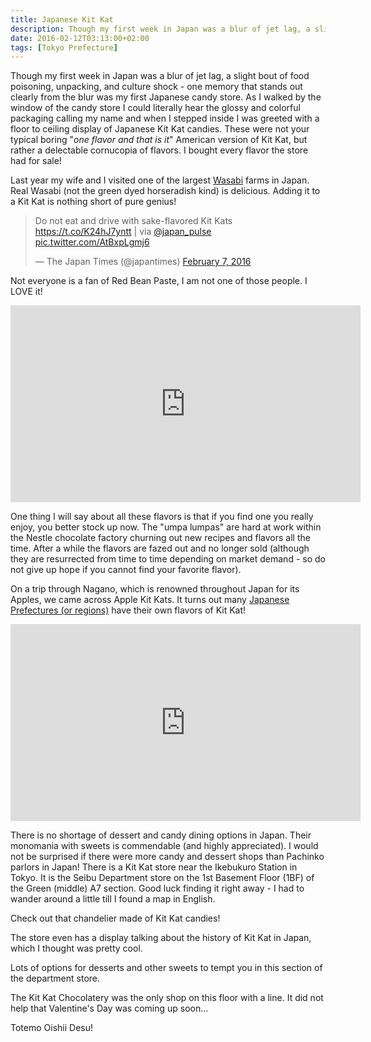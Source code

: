 ```yaml
---
title: Japanese Kit Kat
description: Though my first week in Japan was a blur of jet lag, a slight bout of food poisoning, and culture shock - one memory that stood out were the Kit Kat...
date: 2016-02-12T03:13:00+02:00
tags: [Tokyo Prefecture]
---
```

<div class=“text-lg m-2”>
<p class="mb-2">Though my first week in Japan was a blur of jet lag, a slight bout of food poisoning, unpacking, and culture shock - one memory that stands out clearly from the blur was my first Japanese candy store. As I walked by the window of the candy store I could literally hear the glossy and colorful packaging calling my name and when I stepped inside I was greeted with a floor to ceiling display of Japanese Kit Kat candies. These were not your typical boring "<em>one flavor and that is it</em>" American version of Kit Kat, but rather a delectable cornucopia of flavors. I bought every flavor the store had for sale!</p>

<p class="mt-2 mb-2">Last year my wife and I visited one of the largest <a href="https://www.fallfishtenkara.com/photobucket/" target="_blank" rel="noopener">Wasabi</a> farms in Japan. Real Wasabi (not the green dyed horseradish kind) is delicious. Adding it to a Kit Kat is nothing short of pure genius!</p>

<blockquote class="twitter-tweet tw-align-center" data-lang="en">
<p class="mt-2 mb-2">Do not eat and drive with sake-flavored Kit Kats <a href="https://t.co/K24hJ7yntt">https://t.co/K24hJ7yntt</a> | via <a href="https://twitter.com/japan_pulse" target="_blank" rel="noopener noreferrer">@japan_pulse</a> <a href="https://t.co/AtBxpLgmj6">pic.twitter.com/AtBxpLgmj6</a></p>
— The Japan Times (@japantimes) <a href="https://twitter.com/japantimes/status/696128909167980545" target="_blank" rel="noopener noreferrer">February 7, 2016</a></blockquote>
<script src="//platform.twitter.com/widgets.js" async="" charset="utf-8"></script>

<p class="mt-2 mb-2">Not everyone is a fan of Red Bean Paste, I am not one of those people. I LOVE it!</p>

<div style="text-align: center;"><iframe src="https://www.youtube.com/embed/eGsqlEW-uC0?rel=0" width="560" height="315" frameborder="0" allowfullscreen="allowfullscreen"></iframe></div>

<p class="mt-2 mb-2">One thing I will say about all these flavors is that if you find one you really enjoy, you better stock up now. The "umpa lumpas" are hard at work within the Nestle chocolate factory churning out new recipes and flavors all the time. After a while the flavors are fazed out and no longer sold (although they are resurrected from time to time depending on market demand - so do not give up hope if you cannot find your favorite flavor).</p>

<p class="mt-2 mb-2">On a trip through Nagano, which is renowned throughout Japan for its Apples, we came across Apple Kit Kats. It turns out many <a href="https://mykitkats.wordpress.com/2013/02/17/japanese-kit-kats-regional-collection-%E6%97%A5%E6%9C%AC%E5%9B%BD%E3%82%AD%E3%83%83%E3%83%88%E3%82%AB%E3%83%83%E3%83%88%E5%91%B3%E9%81%8A%E8%A8%98/" target="_blank" rel="noopener">Japanese Prefectures (or regions)</a> have their own flavors of Kit Kat!</p>

<div style="text-align:center"><iframe width="560" height="315" src="https://www.youtube.com/embed/A9H47LGsy7A?rel=0" frameborder="0" allowfullscreen></iframe></div>

<p class="mt-2 mb-2">There is no shortage of dessert and candy dining options in Japan. Their monomania with sweets is commendable (and highly appreciated). I would not be surprised if there were more candy and dessert shops than Pachinko parlors in Japan! There is a Kit Kat store near the Ikebukuro Station in Tokyo. It is the Seibu Department store on the 1st Basement Floor (1BF) of the Green (middle) A7 section. Good luck finding it right away - I had to wander around a little till I found a map in English.</p>

<p class="mt-2 mb-2">Check out that chandelier made of Kit Kat candies!</p>

<p class="mt-2 mb-2">The store even has a display talking about the history of Kit Kat in Japan, which I thought was pretty cool.</p>

<p class="mt-2 mb-2">Lots of options for desserts and other sweets to tempt you in this section of the department store.</p>

<p class="mt-2 mb-2">The Kit Kat Chocolatery was the only shop on this floor with a line. It did not help that Valentine's Day was coming up soon...</p>

<p class="mt-2 mb-2">Totemo Oishii Desu!</p>

<img class="w-8/12 rounded-lg shadow-lg mx-auto" src="" alt="" />
</div>
